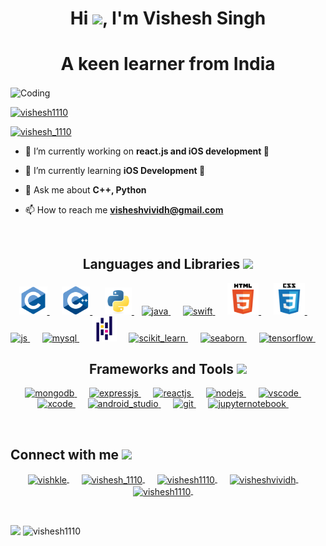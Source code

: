 <h1 align="center">Hi <img src="https://media.giphy.com/media/hvRJCLFzcasrR4ia7z/giphy.gif" width="30">, I'm Vishesh Singh</h1>
<h1 align="center">A keen learner from India</h1>

<img align="center" alt="Coding" height="450" width="600" src="https://cdn.dribbble.com/users/1162077/screenshots/3848914/media/7ed7d5ca074b48b328150e5a231e8d1f.gif">

<p align="left"> <a href="https://github.com/ryo-ma/github-profile-trophy"><img src="https://github-profile-trophy.vercel.app/?username=vishesh1110" alt="vishesh1110" /></a> </p>

<p align="left"> <a href="https://twitter.com/vishesh_1110" target="blank"><img src="https://img.shields.io/twitter/follow/vishesh_1110?logo=twitter&style=for-the-badge" alt="vishesh_1110" /></a> </p>

- 🔭 I’m currently working on **react.js and iOS development 🍎**

- 🌱 I’m currently learning **iOS Development 🍎**

- 💬 Ask me about **C++, Python**

- 📫 How to reach me **visheshvividh@gmail.com**

  
<br/>
<h2 align="center"> Languages and Libraries <img src = "https://media2.giphy.com/media/QssGEmpkyEOhBCb7e1/giphy.gif?cid=ecf05e47a0n3gi1bfqntqmob8g9aid1oyj2wr3ds3mg700bl&rid=giphy.gif" width = 30px> </h2>

<p align="center"> 
    <a href="https://www.cprogramming.com/" target="_blank" rel="noreferrer"> 
        <img src="https://raw.githubusercontent.com/devicons/devicon/master/icons/c/c-original.svg" alt="c" width="45" height="45"/> </a>&nbsp;&nbsp;&nbsp;&nbsp;
    <a href="https://www.w3schools.com/cpp/" target="_blank" rel="noreferrer"> 
        <img src="https://raw.githubusercontent.com/devicons/devicon/master/icons/cplusplus/cplusplus-original.svg" alt="cplusplus" width="45" height="45"/> </a>&nbsp;&nbsp;&nbsp;&nbsp;
    <a href="https://www.python.org" target="_blank" rel="noreferrer"> 
        <img src="https://raw.githubusercontent.com/devicons/devicon/master/icons/python/python-original.svg" alt="python" width="43" height="43"/> </a>&nbsp;&nbsp;
    <a href="https://docs.oracle.com/en/java/" target="_blank" rel="noreferrer"> 
        <img src="https://www.svgrepo.com/show/303388/java-4-logo.svg" alt="java" width="50" height="50"/> </a>&nbsp;&nbsp;&nbsp;&nbsp;
    <a href="https://www.swift.org/" target="_blank" rel="noreferrer"> 
        <img src="https://www.svgrepo.com/show/452110/swift.svg" alt="swift" width="45" height="45"/> </a>&nbsp;&nbsp;&nbsp;&nbsp;
    <a href="https://www.w3.org/html/" target="_blank" rel="noreferrer"> 
        <img src="https://raw.githubusercontent.com/devicons/devicon/master/icons/html5/html5-original-wordmark.svg" alt="html5" width="50" height="50"/> </a>&nbsp;&nbsp;&nbsp;&nbsp;
    <a href="https://www.w3schools.com/css/" target="_blank" rel="noreferrer"> 
        <img src="https://raw.githubusercontent.com/devicons/devicon/master/icons/css3/css3-original-wordmark.svg" alt="css3" width="50" height="50"/> </a>&nbsp;&nbsp;&nbsp;&nbsp;
    <a href="https://www.w3schools.com/js/" target="_blank" rel="noreferrer"> 
        <img src="https://www.svgrepo.com/show/349419/javascript.svg" alt="js" width="40" height="40"/> </a>&nbsp;&nbsp;&nbsp;&nbsp;
    <a href="https://www.mysql.com/" target="_blank" rel="noreferrer"> 
        <img src="https://github.com/user-attachments/assets/66b393c6-c7a0-4fac-87e9-e0f38fb22c15" alt="mysql" width="40" height="40"/> </a>&nbsp;&nbsp;&nbsp;&nbsp;
    <a href="https://pandas.pydata.org/" target="_blank" rel="noreferrer"> 
        <img src="https://raw.githubusercontent.com/devicons/devicon/2ae2a900d2f041da66e950e4d48052658d850630/icons/pandas/pandas-original.svg" alt="pandas" width="40" height="40"/></a>&nbsp;&nbsp;&nbsp;&nbsp;
    <a href="https://scikit-learn.org/" target="_blank" rel="noreferrer"> 
        <img src="https://upload.wikimedia.org/wikipedia/commons/0/05/Scikit_learn_logo_small.svg" alt="scikit_learn" width="40" height="40"/> </a>&nbsp;&nbsp;&nbsp;&nbsp;
    <a href="https://seaborn.pydata.org/" target="_blank" rel="noreferrer"> 
        <img src="https://seaborn.pydata.org/_images/logo-mark-lightbg.svg" alt="seaborn" width="40" height="40"/> </a>&nbsp;&nbsp;&nbsp;&nbsp;
    <a href="https://www.tensorflow.org/" target="_blank" rel="noreferrer"> 
        <img src="https://github.com/user-attachments/assets/5e9bb625-0215-406f-abdd-f1ffb80552f7" alt="tensorflow" width="42" height="42"/> </a>&nbsp;&nbsp;&nbsp;&nbsp;
</p>


<h2 align="center"> Frameworks and Tools <img src = "https://media2.giphy.com/media/QssGEmpkyEOhBCb7e1/giphy.gif?cid=ecf05e47a0n3gi1bfqntqmob8g9aid1oyj2wr3ds3mg700bl&rid=giphy.gif" width = 30px> </h2>

<p align = "center">
    <a href="https://www.mongodb.com/lp/cloud/atlas/try4?utm_source=google&utm_campaign=search_gs_pl_evergreen_atlas_general-phrase_prosp-brand_gic-null_ww-multi_ps-all_desktop_eng_lead&utm_term=mongodb&utm_medium=cpc_paid_search&utm_ad=p&utm_ad_campaign_id=11295578158&adgroup=116363205048&cq_cmp=11295578158&gad_source=1&gclid=Cj0KCQjww5u2BhDeARIsALBuLnPkn0c7bCsk9xblngZeYyHuXBPhPXaPVJQTIcC_2MDi5_suNgb_3KsaAtInEALw_wcB" target="_blank" rel="noreferrer"> 
        <img src="https://github.com/user-attachments/assets/5d77bab1-d864-4931-9314-fb1db0e77ba3" alt="mongodb" width="45" height="45"/> </a>&nbsp;&nbsp;&nbsp;&nbsp;
     <a href="https://expressjs.com/" target="_blank" rel="noreferrer"> 
        <img src="https://github.com/user-attachments/assets/ba9a0243-2e23-40e4-84b7-9fdd2a547d9f" alt="expressjs" width="55" height="40"/> </a>&nbsp;&nbsp;&nbsp;&nbsp;
    <a href="https://react.dev/" target="_blank" rel="noreferrer"> 
        <img src="https://github.com/user-attachments/assets/e3069594-596e-4564-91cb-41370294593f" alt="reactjs" width="45" height="45"/> </a>&nbsp;&nbsp;&nbsp;&nbsp;
    <a href="https://nodejs.org/en" target="_blank" rel="noreferrer"> 
        <img src="https://github.com/user-attachments/assets/9c788970-7b35-4bd1-ac2a-b26bb0b95c78" alt="nodejs" width="45" height="45"/> </a>&nbsp;&nbsp;&nbsp;&nbsp;
    <a href="https://code.visualstudio.com/download" target="_blank" rel="noreferrer"> 
        <img src="https://www.svgrepo.com/show/452129/vs-code.svg" alt="vscode" width="45" height="45"/> </a>&nbsp;&nbsp;&nbsp;&nbsp;
    <a href="https://developer.apple.com/xcode/" target="_blank" rel="noreferrer"> 
        <img src="https://github.com/user-attachments/assets/105230d4-c73e-466c-9942-c2271e8091b7" alt="xcode" width="50" height="50"/> </a>&nbsp;&nbsp;&nbsp;&nbsp;
    <a href="https://developer.android.com/studio?gad_source=1&gclid=Cj0KCQjww5u2BhDeARIsALBuLnMQgakEhg5SH9M9vK6eS4e8xoB_VFCNpI29PGUcl77j36s8e4uY35UaAn1BEALw_wcB&gclsrc=aw.ds" target="_blank" rel="noreferrer"> 
        <img src="https://github.com/user-attachments/assets/46660b6e-2496-4cfd-948c-b47ac1c28b3a" alt="android_studio" width="50" height="50"/> </a>&nbsp;&nbsp;&nbsp;&nbsp;
    <a href="https://git-scm.com/" target="_blank" rel="noreferrer"> 
        <img src="https://www.vectorlogo.zone/logos/git-scm/git-scm-icon.svg" alt="git" width="45" height="45"/> </a>&nbsp;&nbsp;&nbsp;&nbsp;
    <a href="https://jupyter.org/" target="_blank" rel="noreferrer"> 
        <img src="https://github.com/user-attachments/assets/6fea184d-fac9-4ff3-b178-9457c675bed9" alt="jupyternotebook" width="47" height="47"/> </a>&nbsp;&nbsp;&nbsp;&nbsp;
</p>


<br/>

<h2 align="left">Connect with me <img src = "https://www.svgrepo.com/show/489904/connect.svg" width = 40px></h2>

<p align="center">
    <a href="https://linkedin.com/in/vishkle" target="blank">
        <img align="center" src="https://raw.githubusercontent.com/rahuldkjain/github-profile-readme-generator/master/src/images/icons/Social/linked-in-alt.svg" alt="vishkle" height="30" width="30"/> </a>&nbsp;&nbsp;&nbsp;&nbsp;
    <a href="https://twitter.com/vishesh_1110" target="blank">
        <img align="center" src="https://cdn.punchng.com/wp-content/uploads/2023/07/24084806/Twitter-new-logo.jpeg" alt="vishesh_1110" height="40" width="40"/> </a>&nbsp;&nbsp;&nbsp;&nbsp;
    <a href="https://www.leetcode.com/vishesh1110" target="blank">
        <img align="center" src="https://raw.githubusercontent.com/rahuldkjain/github-profile-readme-generator/master/src/images/icons/Social/leet-code.svg" alt="vishesh1110" height="35" width="35"/> </a>&nbsp;&nbsp;&nbsp;&nbsp;
    <a href="https://auth.geeksforgeeks.org/user/visheshvividh" target="blank">
        <img align="center" src="https://raw.githubusercontent.com/rahuldkjain/github-profile-readme-generator/master/src/images/icons/Social/geeks-for-geeks.svg" alt="visheshvividh" height="50" width="40"/> </a>&nbsp;&nbsp;&nbsp;&nbsp;
    <a href="https://stackoverflow.com/users/vishesh1110" target="blank">
        <img align="center" src="https://raw.githubusercontent.com/rahuldkjain/github-profile-readme-generator/master/src/images/icons/Social/stack-overflow.svg" alt="vishesh1110" height="35" width="40"/> </a>&nbsp;&nbsp;&nbsp;&nbsp;
</p>

</br>

<p> <img align="left" src="https://github-readme-stats.vercel.app/api/top-langs/?username=vishesh1110&layout=compact&hide=html&theme=radical"/> </p>

<p>&nbsp;<img align="center" src="https://github-readme-stats.vercel.app/api?username=vishesh1110&show_icons=true&locale=en&theme=radical" alt="vishesh1110" /></p>

